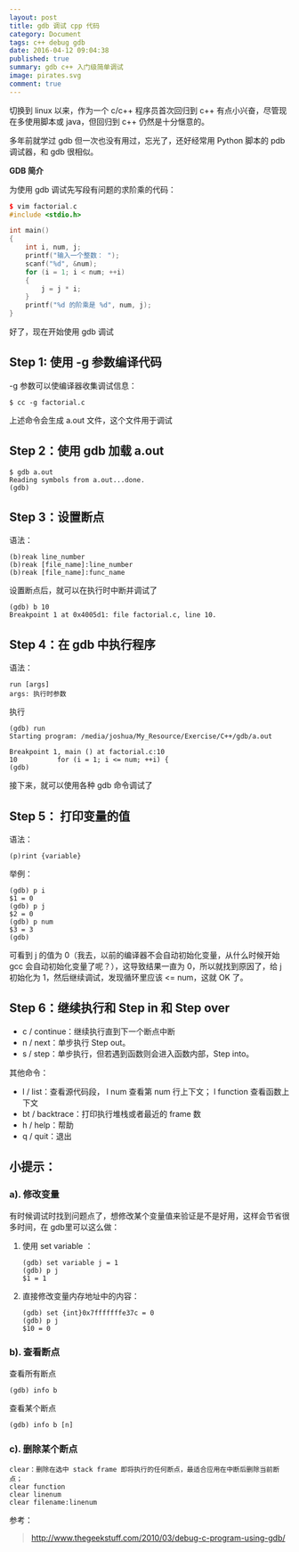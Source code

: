 ```yaml
---
layout: post
title: gdb 调试 cpp 代码
category: Document
tags: c++ debug gdb
date: 2016-04-12 09:04:38
published: true
summary: gdb c++ 入门级简单调试
image: pirates.svg
comment: true
---
```


切换到 linux 以来，作为一个 c/c++ 程序员首次回归到 c++ 有点小兴奋，尽管现在多使用脚本或 java，但回归到 c++ 仍然是十分惬意的。

多年前就学过 gdb 但一次也没有用过，忘光了，还好经常用 Python 脚本的 pdb 调试器，和 gdb 很相似。

**GDB 简介**


为使用 gdb 调试先写段有问题的求阶乘的代码：


```c++
$ vim factorial.c
#include <stdio.h>

int main()
{
    int i, num, j;
    printf("输入一个整数： ");
    scanf("%d", &num);
    for (i = 1; i < num; ++i)
    {
        j = j * i;
    }
    printf("%d 的阶乘是 %d", num, j);
}
```

好了，现在开始使用 gdb 调试

## Step 1: 使用 -g 参数编译代码

-g 参数可以使编译器收集调试信息：

```
$ cc -g factorial.c
```

上述命令会生成 a.out 文件，这个文件用于调试

## Step 2：使用 gdb 加载 a.out

```
$ gdb a.out
Reading symbols from a.out...done.
(gdb)
```

## Step 3：设置断点

语法：

```
(b)reak line_number
(b)reak [file_name]:line_number
(b)reak [file_name]:func_name
```

设置断点后，就可以在执行时中断并调试了

```
(gdb) b 10
Breakpoint 1 at 0x4005d1: file factorial.c, line 10.
```

## Step 4：在 gdb 中执行程序

语法：

```
run [args]
args: 执行时参数
```

执行

```
(gdb) run
Starting program: /media/joshua/My_Resource/Exercise/C++/gdb/a.out

Breakpoint 1, main () at factorial.c:10
10          for (i = 1; i <= num; ++i) {
(gdb)
```

接下来，就可以使用各种 gdb 命令调试了

## Step 5： 打印变量的值

语法：

```
(p)rint {variable}
```

举例：

```
(gdb) p i
$1 = 0
(gdb) p j
$2 = 0
(gdb) p num
$3 = 3
(gdb)

```

可看到 j 的值为 0（我去，以前的编译器不会自动初始化变量，从什么时候开始 gcc 会自动初始化变量了呢？），这导致结果一直为 0，所以就找到原因了，给 j 初始化为 1，然后继续调试，发现循环里应该 <= num，这就 OK 了。

## Step 6：继续执行和 Step in 和 Step over

- c / continue：继续执行直到下一个断点中断
- n / next：单步执行 Step out。
- s / step：单步执行，但若遇到函数则会进入函数内部，Step into。

    
其他命令：

- l / list：查看源代码段， l num 查看第 num 行上下文； l function 查看函数上下文
- bt / backtrace：打印执行堆栈或者最近的 frame 数
- h / help：帮助
- q / quit：退出

## 小提示：


### a). 修改变量

有时候调试时找到问题点了，想修改某个变量值来验证是不是好用，这样会节省很多时间，在 gdb里可以这么做：

1. 使用 set variable ：
    ```
    (gdb) set variable j = 1
    (gdb) p j
    $1 = 1
    ```
2. 直接修改变量内存地址中的内容：
    ```
    (gdb) set {int}0x7fffffffe37c = 0
    (gdb) p j
    $10 = 0
    ```

### b). 查看断点

查看所有断点

```
(gdb) info b
```

查看某个断点

```
(gdb) info b [n]
```

### c). 删除某个断点

```
clear：删除在选中 stack frame 即将执行的任何断点，最适合应用在中断后删除当前断点；
clear function
clear linenum
clear filename:linenum
```

参考：

> http://www.thegeekstuff.com/2010/03/debug-c-program-using-gdb/
